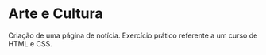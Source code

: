 # Arte e Cultura
Criação de uma página de notícia. Exercício prático referente a um curso de HTML e CSS.
